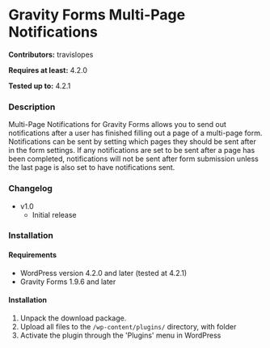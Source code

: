 # Gravity Forms Multi-Page Notifications
**Contributors:** travislopes

**Requires at least:** 4.2.0

**Tested up to:** 4.2.1

### Description
Multi-Page Notifications for Gravity Forms allows you to send out notifications after a user has finished filling out a page of a multi-page form. Notifications can be sent by setting which pages they should be sent after in the form settings. If any notifications are set to be sent after a page has been completed, notifications will not be sent after form submission unless the last page is also set to have notifications sent.

### Changelog
* v1.0
	* Initial release

### Installation
#### Requirements
* WordPress version 4.2.0 and later (tested at 4.2.1)
* Gravity Forms 1.9.6 and later

#### Installation
1. Unpack the download package.
1. Upload all files to the `/wp-content/plugins/` directory, with folder
1. Activate the plugin through the 'Plugins' menu in WordPress
